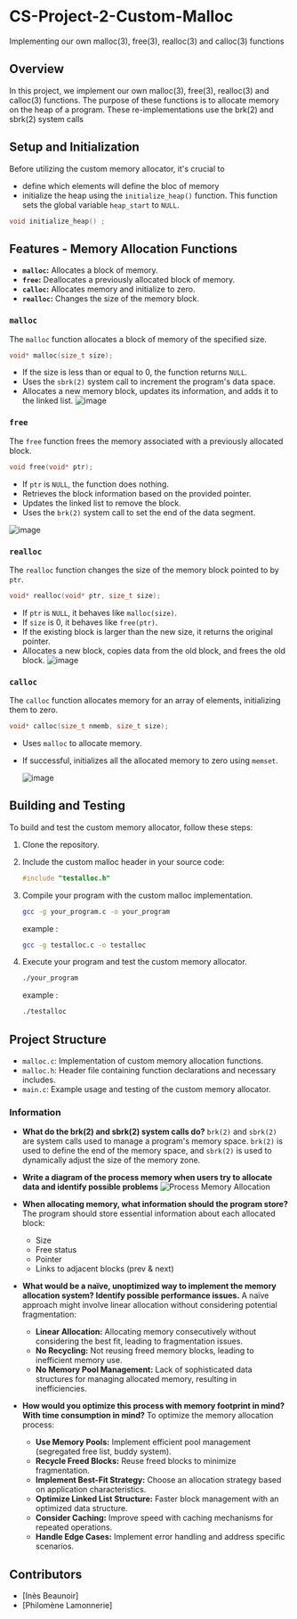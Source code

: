 # CS-Project-2-Custom-Malloc
Implementing our own malloc(3), free(3), realloc(3) and calloc(3)  functions

## Overview

In this project, we implement our own malloc(3), free(3), realloc(3) and calloc(3) functions. The purpose of these functions is to allocate memory on the heap of a program. These re-implementations use the brk(2) and sbrk(2) system calls

## Setup and Initialization

Before utilizing the custom memory allocator, it's crucial to
- define which elements will define the bloc of memory
- initialize the heap using the `initialize_heap()` function. This function sets the global variable `heap_start` to `NULL`.
```c
void initialize_heap() ;
```

## Features - Memory Allocation Functions

- **`malloc`:** Allocates a block of memory.
- **`free`:** Deallocates a previously allocated block of memory.
- **`calloc`:** Allocates memory and initialize to zero.
- **`realloc`:** Changes the size of the memory block.

### `malloc`

The `malloc` function allocates a block of memory of the specified size.

```c
void* malloc(size_t size);
```

- If the size is less than or equal to 0, the function returns `NULL`.
- Uses the `sbrk(2)` system call to increment the program's data space.
- Allocates a new memory block, updates its information, and adds it to the linked list.
![image](https://github.com/inesbnr/CS-Project-2-Custom-Malloc/assets/146713404/3de8114a-e9ee-4469-b880-91d0cf955afa)



### `free`

The `free` function frees the memory associated with a previously allocated block.

```c
void free(void* ptr);
```

- If `ptr` is `NULL`, the function does nothing.
- Retrieves the block information based on the provided pointer.
- Updates the linked list to remove the block.
- Uses the `brk(2)` system call to set the end of the data segment.

![image](https://github.com/inesbnr/CS-Project-2-Custom-Malloc/assets/146713404/2e7ce253-9935-43c8-84af-7f9f7fb72632)


### `realloc`

The `realloc` function changes the size of the memory block pointed to by `ptr`.

```c
void* realloc(void* ptr, size_t size);
```

- If `ptr` is `NULL`, it behaves like `malloc(size)`.
- If `size` is 0, it behaves like `free(ptr)`.
- If the existing block is larger than the new size, it returns the original pointer.
- Allocates a new block, copies data from the old block, and frees the old block.
![image](https://github.com/inesbnr/CS-Project-2-Custom-Malloc/assets/146713404/7d2f40e7-433f-453b-8751-84bf2c785676)


### `calloc`

The `calloc` function allocates memory for an array of elements, initializing them to zero.

```c
void* calloc(size_t nmemb, size_t size);
```

- Uses `malloc` to allocate memory.
- If successful, initializes all the allocated memory to zero using `memset`.

  ![image](https://github.com/inesbnr/CS-Project-2-Custom-Malloc/assets/146713404/82eccef7-1844-4b0b-b4b5-6f91e5ad1ed0)


## Building and Testing

To build and test the custom memory allocator, follow these steps:

1. Clone the repository.
2. Include the custom malloc header in your source code:

   ```c
   #include "testalloc.h"
   ```

3. Compile your program with the custom malloc implementation.

   ```bash
   gcc -g your_program.c -o your_program
   ```
   example :
   ```bash
   gcc -g testalloc.c -o testalloc
   ```

5. Execute your program and test the custom memory allocator.
   ```bash
   ./your_program
   ```
   example :
   ```bash
   ./testalloc
   ```

## Project Structure

- `malloc.c`: Implementation of custom memory allocation functions.
- `malloc.h`: Header file containing function declarations and necessary includes.
- `main.c`: Example usage and testing of the custom memory allocator.



### Information

- **What do the brk(2) and sbrk(2) system calls do?**
    `brk(2)` and `sbrk(2)` are system calls used to manage a program's memory space. `brk(2)` is used to define the end of the memory space, and `sbrk(2)` is used to dynamically adjust the size of the memory zone.

- **Write a diagram of the process memory when users try to allocate data and identify possible problems**
  ![Process Memory Allocation](https://github.com/inesbnr/CS-Project-2-Custom-Malloc/assets/146713404/6f55ad13-6b01-4626-823f-600e90da71aa)

- **When allocating memory, what information should the program store?**
  The program should store essential information about each allocated block:
   - Size
   - Free status
   - Pointer
   - Links to adjacent blocks (prev & next)

- **What would be a naïve, unoptimized way to implement the memory allocation system? Identify possible performance issues.**
  A naïve approach might involve linear allocation without considering potential fragmentation:
    - **Linear Allocation:** Allocating memory consecutively without considering the best fit, leading to fragmentation issues.
    - **No Recycling:** Not reusing freed memory blocks, leading to inefficient memory use.
    - **No Memory Pool Management:** Lack of sophisticated data structures for managing allocated memory, resulting in inefficiencies.

- **How would you optimize this process with memory footprint in mind? With time consumption in mind?**
  To optimize the memory allocation process:
    - **Use Memory Pools:** Implement efficient pool management (segregated free list, buddy system).
    - **Recycle Freed Blocks:** Reuse freed blocks to minimize fragmentation.
    - **Implement Best-Fit Strategy:** Choose an allocation strategy based on application characteristics.
    - **Optimize Linked List Structure:** Faster block management with an optimized data structure.
    - **Consider Caching:** Improve speed with caching mechanisms for repeated operations.
    - **Handle Edge Cases:** Implement error handling and address specific scenarios.


## Contributors

- [Inès Beaunoir]
- [Philomène Lamonnerie]

